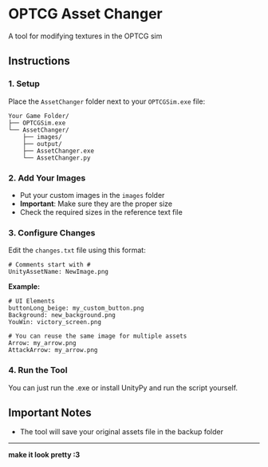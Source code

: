 # OPTCG Asset Changer

A tool for modifying textures in the OPTCG sim
## Instructions

### 1. Setup
Place the `AssetChanger` folder next to your `OPTCGSim.exe` file:
```
Your Game Folder/
├── OPTCGSim.exe
└── AssetChanger/
    ├── images/
    ├── output/
    ├── AssetChanger.exe
    └── AssetChanger.py
```

### 2. Add Your Images
- Put your custom images in the `images` folder
- **Important**: Make sure they are the proper size
- Check the required sizes in the reference text file

### 3. Configure Changes
Edit the `changes.txt` file using this format:
```
# Comments start with #
UnityAssetName: NewImage.png
```

**Example:**
```
# UI Elements
buttonLong_beige: my_custom_button.png
Background: new_background.png
YouWin: victory_screen.png

# You can reuse the same image for multiple assets
Arrow: my_arrow.png
AttackArrow: my_arrow.png
```

### 4. Run the Tool
You can just run the .exe or install UnityPy and run the script yourself.
## Important Notes

- The tool will save your original assets file in the backup folder

---

**make it look pretty :3**  